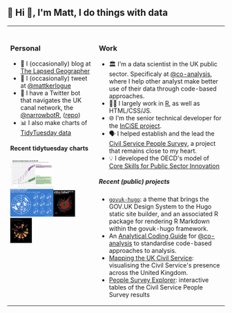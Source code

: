 ## :wave: Hi :wave:, I'm Matt, I do things with data


<table>
<tr>
<td valign="top">
<img src="https://github.com/mattkerlogue/mattkerlogue/raw/main/spacer.gif" width="400" height="1" />

### Personal

- :memo: I (occasionally) blog at [The Lapsed Geographer](https://lapsedgeographer.london/)
- :loudspeaker: I (occasionally) tweet at [@mattkerlogue](https://twitter.com/mattkerlogue)
- :robot: I have a Twitter bot that navigates the UK canal network, the [@narrowbotR](https://twitter.com/narrowbotR), ([repo](http://github.com/mattkerlogue/narrowbotR))
- :bar_chart: I also make charts of [TidyTuesday data](http://github.com/mattkerlogue/tidytuesday)

#### Recent tidytuesday charts
<img src="https://github.com/mattkerlogue/tidytuesday/raw/main/2021/2021-02-02_hbcu.png" width="100" /><img src="https://github.com/mattkerlogue/tidytuesday/raw/main/2021/2021-01-26_plastics.png" width="100" /><img src="https://github.com/mattkerlogue/tidytuesday/raw/main/2021/2021-01-19_kenya_census.png" width="50" /><img src="https://github.com/mattkerlogue/tidytuesday/raw/main/2021/2021-01-12_tate_reasons_art_labelled.png" width="50" />
</td>
<td valign="top">
<img src="https://github.com/mattkerlogue/mattkerlogue/raw/main/spacer.gif" width="400" height="1" />

### Work

- :classical_building: I'm a data scientist in the UK public sector. Specificaly at [@co-analysis](https://github.com/co-analysis), where I help other analyst make better use of their data through code-based approaches.
- :man_technologist: I largely work in [R](https://www.r-project.org), as well as HTML/CSS/JS.
- :globe_with_meridians: I'm the senior technical developer for the [InCiSE project](https://incise-project.github.io).
- :speaking_head: I helped establish and the lead the [Civil Service People Survey](https://www.gov.uk/government/collections/civil-service-people-survey-hub), a project that remains close to my heart.
- :bulb: I developed the OECD's model of [Core Skills for Public Sector Innovation](https://oecd-opsi.org/projects/innovation-skills/)

##### Recent (public) projects
- [`govuk-hugo`](https://co-analysis.github.io/govuk-hugo-demo/): a theme that brings the GOV.UK Design System to the Hugo static site builder, and an associated R package for rendering R Markdown within the govuk-hugo framework.
- An [Analytical Coding Guide](https://co-analysis.github.io/coding-guide/) for [@co-analysis](https://github.com/co-analysis/) to standardise code-based approaches to analysis.
- [Mapping the UK Civil Service](https://co-analysis.github.io/csmapping/): visualising the Civil Service's presence across the United Kingdom.
- [People Survey Explorer](https://co-analysis.github.io/people-survey-explorer/): interactive tables of the Civil Service People Survey results
</td>
</tr>
</table>
